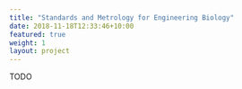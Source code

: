 ```yaml
---
title: "Standards and Metrology for Engineering Biology"
date: 2018-11-18T12:33:46+10:00
featured: true
weight: 1
layout: project
---
```


TODO